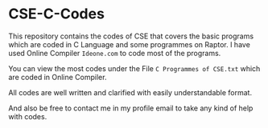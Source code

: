 # CSE-C-Codes
This repository contains the codes of CSE that covers the basic programs which are coded in C Language and some programmes on Raptor. I have used Online Compiler ```Ideone.com``` to code most of the programs.

You can view the most codes under the File ```C Programmes of CSE.txt``` which are coded in Online Compiler. 

All codes are well written and clarified with easily understandable format.

And also be free to contact me in my profile email to take any kind of help with codes.
